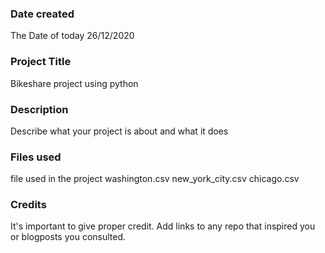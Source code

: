 ### Date created
The Date of today 26/12/2020

### Project Title
Bikeshare project using python

### Description
Describe what your project is about and what it does

### Files used
file used in the project
washington.csv
new_york_city.csv
chicago.csv

### Credits
It's important to give proper credit. Add links to any repo that inspired you or blogposts you consulted.
